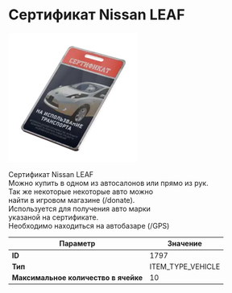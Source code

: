 # Сертификат Nissan LEAF

![Item Image](../img/1797.webp?raw=true)

Сертификат Nissan LEAF<br>Можно купить в одном из автосалонов или прямо из рук.<br>Так же некоторые некоторые авто можно<br>найти в игровом магазине (/donate).<br>Используется для получения авто марки <br>указаной на сертификате.<br>Необходимо находиться на автобазаре (/GPS)


| Параметр | Значение |
|----------|----------|
| **ID** | 1797 |
| **Тип** | ITEM_TYPE_VEHICLE |
| **Максимальное количество в ячейке** | 10 |

